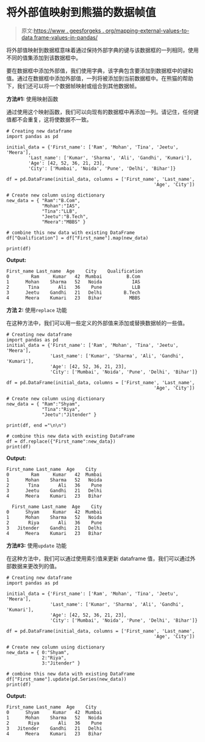 # 将外部值映射到熊猫的数据帧值

> 原文:[https://www . geesforgeks . org/mapping-external-values-to-data frame-values-in-pandas/](https://www.geeksforgeeks.org/mapping-external-values-to-dataframe-values-in-pandas/)

将外部值映射到数据框意味着通过保持外部字典的键与该数据框的一列相同，使用不同的值集添加到该数据框中。

要在数据框中添加外部值，我们使用字典，该字典包含要添加到数据框中的键和值。通过在数据框中添加外部值，一列将被添加到当前数据框中。在熊猫的帮助下，我们还可以将一个数据帧映射或组合到其他数据帧。

**方法#1:** 使用映射函数

通过使用这个映射函数，我们可以向现有的数据框中再添加一列。请记住，任何键值都不会重复，这将使数据不一致。

```
# Creating new dataframe
import pandas as pd

initial_data = {'First_name': ['Ram', 'Mohan', 'Tina', 'Jeetu', 'Meera'], 
        'Last_name': ['Kumar', 'Sharma', 'Ali', 'Gandhi', 'Kumari'], 
        'Age': [42, 52, 36, 21, 23], 
        'City': ['Mumbai', 'Noida', 'Pune', 'Delhi', 'Bihar']}

df = pd.DataFrame(initial_data, columns = ['First_name', 'Last_name',
                                                      'Age', 'City'])

# Create new column using dictionary
new_data = { "Ram":"B.Com",
             "Mohan":"IAS",
             "Tina":"LLB",
             "Jeetu":"B.Tech",
             "Meera":"MBBS" }

# combine this new data with existing DataFrame
df["Qualification"] = df["First_name"].map(new_data)

print(df)
```

**Output:**

```
First_name Last_name  Age    City    Qualification
0        Ram     Kumar   42  Mumbai         B.Com
1      Mohan    Sharma   52   Noida           IAS
2       Tina       Ali   36    Pune           LLB
3      Jeetu    Gandhi   21   Delhi        B.Tech
4      Meera    Kumari   23   Bihar          MBBS

```

**方法 2:** 使用`replace` 功能

在这种方法中，我们可以用一些定义的外部值来添加或替换数据帧的一些值。

```
# Creating new dataframe
import pandas as pd
initial_data = {'First_name': ['Ram', 'Mohan', 'Tina', 'Jeetu', 'Meera'], 
                'Last_name': ['Kumar', 'Sharma', 'Ali', 'Gandhi', 'Kumari'], 
                'Age': [42, 52, 36, 21, 23], 
                'City': ['Mumbai', 'Noida', 'Pune', 'Delhi', 'Bihar']}

df = pd.DataFrame(initial_data, columns = ['First_name', 'Last_name',
                                                      'Age', 'City'])

# Create new column using dictionary
new_data = { "Ram":"Shyam",
             "Tina":"Riya",
             "Jeetu":"Jitender" }

print(df, end ="\n\n")

# combine this new data with existing DataFrame
df = df.replace({"First_name":new_data})
print(df)
```

**Output:**

```
First_name Last_name  Age    City
0        Ram     Kumar   42  Mumbai
1      Mohan    Sharma   52   Noida
2       Tina       Ali   36    Pune
3      Jeetu    Gandhi   21   Delhi
4      Meera    Kumari   23   Bihar

  First_name Last_name  Age    City
0      Shyam     Kumar   42  Mumbai
1      Mohan    Sharma   52   Noida
2       Riya       Ali   36    Pune
3   Jitender    Gandhi   21   Delhi
4      Meera    Kumari   23   Bihar

```

**方法#3:** 使用`update` 功能

在这种方法中，我们可以通过使用索引值来更新 dataframe 值，我们可以通过外部数据来更改列的值。

```
# Creating new dataframe
import pandas as pd

initial_data = {'First_name': ['Ram', 'Mohan', 'Tina', 'Jeetu', 'Meera'], 
                'Last_name': ['Kumar', 'Sharma', 'Ali', 'Gandhi', 'Kumari'], 
                'Age': [42, 52, 36, 21, 23], 
                'City': ['Mumbai', 'Noida', 'Pune', 'Delhi', 'Bihar']}

df = pd.DataFrame(initial_data, columns = ['First_name', 'Last_name',
                                                      'Age', 'City'])

# Create new column using dictionary
new_data = { 0:"Shyam",
             2:"Riya",
             3:"Jitender" }

# combine this new data with existing DataFrame
df["First_name"].update(pd.Series(new_data))
print(df)
```

**Output:**

```
First_name Last_name  Age    City
0      Shyam     Kumar   42  Mumbai
1      Mohan    Sharma   52   Noida
2       Riya       Ali   36    Pune
3   Jitender    Gandhi   21   Delhi
4      Meera    Kumari   23   Bihar

```